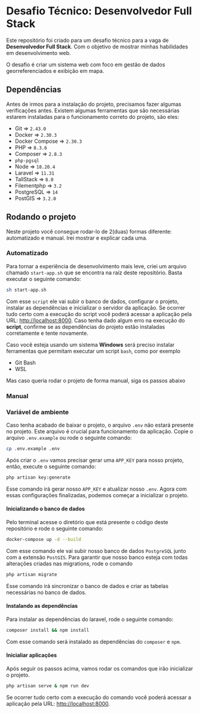 # Desafio Técnico: Desenvolvedor Full Stack

Este repositório foi criado para um desafio técnico para a vaga de **Desenvolvedor Full Stack**. Com o objetivo de mostrar minhas habilidades em desenvolvimento web.

O desafio é criar um sistema web com foco em gestão de dados georreferenciados e exibição em mapa.

## Dependências

Antes de irmos para a instalação do projeto, precisamos fazer algumas verificações antes. Existem algumas ferramentas que são necessárias estarem instaladas para o funcionamento correto do projeto, são eles:

- Git => `2.43.0`
- Docker => `2.30.3`
- Docker Compose => `2.30.3`
- PHP => `8.3.6`
- Composer => `2.8.3`
- `php-pgsql`
- Node => `18.20.4`
- Laravel => `11.31`
- TallStack => `8.0`
- Filementphp => `3.2`
- PostgreSQL => `14`
- PostGIS => `3.2.0`

## Rodando o projeto

Neste projeto você consegue rodar-lo de 2(duas) formas diferente: automatizado e manual. Irei mostrar e explicar cada uma.

### Automatizado

Para tornar a experiência de desenvolvimento mais leve, criei um arquivo chamado `start-app.sh` que se encontra na raíz deste repositório. Basta executar o seguinte comando:

```bash
sh start-app.sh
```

Com esse `script` ele vai subir o banco de dados, configurar o projeto, instalar as dependências e inicializar o servidor da aplicação. Se ocorrer tudo certo com a execução do script você poderá acessar a aplicação pela URL: [http://localhost:8000](http://localhost:8000). Caso tenha dado algum erro na execução do **script**, confirme se as dependências do projeto estão instaladas corretamente e tente novamente.

Caso você esteja usando um sistema **Windows** será preciso instalar ferramentas que permitam executar um script `bash`, como por exemplo

- Git Bash
- WSL

Mas caso queria rodar o projeto de forma manual, siga os passos abaixo

### Manual

### Variável de ambiente

Caso tenha acabado de baixar o projeto, o arquivo `.env` não estará presente no projeto. Este arquivo é crucial para funcionamento da aplicação. Copie o arquivo `.env.example` ou rode o seguinte comando:

```bash
cp .env.example .env
```

Após criar o `.env` vamos precisar gerar uma `APP_KEY` para nosso projeto, então, execute o seguinte comando:

```bash
php artisan key:generate
```

Esse comando irá gerar nosso `APP_KEY` e atualizar nosso `.env`. Agora com essas configurações finalizadas, podemos começar a inicializar o projeto.

#### Inicializando o banco de dados

Pelo terminal acesse o diretório que está presente o código deste repositório e rode o seguinte comando:

```bash
docker-compose up -d --build
```

Com esse comando ele vai subir nosso banco de dados `PostgreSQL` junto com a extensão `PostGIS`. Para garantir que nosso banco esteja com todas alterações criadas nas migrations, rode o comando

```bash
php artisan migrate
```

Esse comando irá sincronizar o banco de dados e criar as tabelas necessárias no banco de dados.

#### Instalando as dependências

Para instalar as dependências do laravel, rode o seguinte comando:

```bash
composer install && npm install
```

Com esse comando será instalado as dependências do `composer` e `npm`.


#### Inicialiar aplicações

Após seguir os passos acima, vamos rodar os comandos que irão inicializar o projeto.

```bash
php artisan serve & npm run dev
```

Se ocorrer tudo certo com a execução do comando você poderá acessar a aplicação pela URL: [http://localhost:8000](http://localhost:8000).
